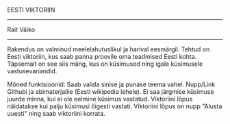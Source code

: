 EESTI VIKTORIIN
_______________
Rait Väiko
_______________
Rakendus on valminud meelelahutuslikul ja harival eesmärgil. Tehtud on Eesti viktoriin, kus saab panna proovile oma teadmised Eesti kohta. Täpsemalt on see siis mäng, kus on küsimused ning igale küsimusele vastusevariandid. 

Mõned funktsioonid:
Saab valida sinise ja punase teema vahel.
Nupp/Link Githubi ja abimaterjalile (Eesti wikipedia lehele).
Ei saa järgmise küsimuse juurde minna, kui ei ole eelmine küsimus vastatud.
Viktoriini lõpus näidatakse kui palju küsimusi õigesti vastati.
Viktoriini lõpus on nupp "Alusta uuesti" ning saab viktoriini korrata.


